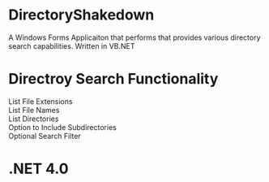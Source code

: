 DirectoryShakedown
==================

A Windows Forms Applicaiton that performs that provides various directory search capabilities.  Written in VB.NET

Directroy Search Functionality
=============
List File Extensions<br>
List File Names<br>
List Directories<br>
Option to Include Subdirectories<br>
Optional Search Filter

.NET 4.0
========
